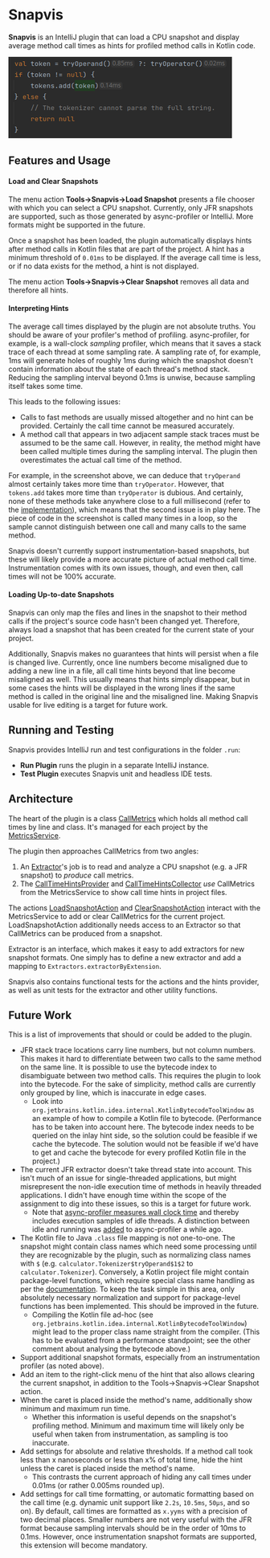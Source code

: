 # Snapvis

**Snapvis** is an IntelliJ plugin that can load a CPU snapshot and display average method call times as hints for profiled method calls in Kotlin code.

![A screenshot of a short piece of code annotated with Snapvis hints.](snapvis-example.png)



## Features and Usage

#### Load and Clear Snapshots

The menu action **Tools→Snapvis→Load Snapshot** presents a file chooser with which you can select a CPU snapshot. Currently, only JFR snapshots are supported, such as those generated by async-profiler or IntelliJ. More formats might be supported in the future.

Once a snapshot has been loaded, the plugin automatically displays hints after method calls in Kotlin files that are part of the project. A hint has a minimum threshold of `0.01ms` to be displayed. If the average call time is less, or if no data exists for the method, a hint is not displayed.

The menu action **Tools→Snapvis→Clear Snapshot** removes all data and therefore all hints.

#### Interpreting Hints

The average call times displayed by the plugin are not absolute truths. You should be aware of your profiler's method of profiling. async-profiler, for example, is a wall-clock *sampling* profiler, which means that it saves a stack trace of each thread at some sampling rate. A sampling rate of, for example, 1ms will generate holes of roughly 1ms during which the snapshot doesn't contain information about the state of each thread's method stack. Reducing the sampling interval beyond 0.1ms is unwise, because sampling itself takes some time. 

This leads to the following issues:

- Calls to fast methods are usually missed altogether and no hint can be provided. Certainly the call time cannot be measured accurately.
- A method call that appears in two adjacent sample stack traces must be assumed to be the same call. However, in reality, the method might have been called multiple times during the sampling interval. The plugin then overestimates the actual call time of the method.

For example, in the screenshot above, we can deduce that `tryOperand` almost certainly takes more time than `tryOperator`. However, that `tokens.add` takes more time than `tryOperator` is dubious. And certainly, none of these methods take anywhere close to a full millisecond (refer to the [implementation](https://github.com/marcopennekamp/snapvis/blob/main/calculator/src/main/kotlin/calculator/Tokenizer.kt)), which means that the second issue is in play here. The piece of code in the screenshot is called many times in a loop, so the sample cannot distinguish between one call and many calls to the same method. 

Snapvis doesn't currently support instrumentation-based snapshots, but these will likely provide a more accurate picture of actual method call time. Instrumentation comes with its own issues, though, and even then, call times will not be 100% accurate.

#### Loading Up-to-date Snapshots

Snapvis can only map the files and lines in the snapshot to their method calls if the project's source code hasn't been changed yet. Therefore, always load a snapshot that has been created for the current state of your project.

Additionally, Snapvis makes no guarantees that hints will persist when a file is changed live. Currently, once line numbers become misaligned due to adding a new line in a file, all call time hints beyond that line become misaligned as well. This usually means that hints simply disappear, but in some cases the hints will be displayed in the wrong lines if the same method is called in the original line and the misaligned line. Making Snapvis usable for live editing is a target for future work. 



## Running and Testing

Snapvis provides IntelliJ run and test configurations in the folder `.run`:

- **Run Plugin** runs the plugin in a separate IntelliJ instance.
- **Test Plugin** executes Snapvis unit and headless IDE tests.



## Architecture

The heart of the plugin is a class [CallMetrics](https://github.com/marcopennekamp/snapvis/blob/main/snapvis-plugin/src/main/kotlin/snapvis/metrics/CallMetrics.kt) which holds all method call times by line and class. It's managed for each project by the [MetricsService](https://github.com/marcopennekamp/snapvis/blob/main/snapvis-plugin/src/main/kotlin/snapvis/metrics/MetricsService.kt).

The plugin then approaches CallMetrics from two angles:

1. An [Extractor](https://github.com/marcopennekamp/snapvis/blob/main/snapvis-plugin/src/main/kotlin/snapvis/extractors/Extractor.kt)'s job is to read and analyze a CPU snapshot (e.g. a JFR snapshot) to *produce* call metrics.
2. The [CallTimeHintsProvider](https://github.com/marcopennekamp/snapvis/blob/main/snapvis-plugin/src/main/kotlin/snapvis/hints/CallTimeHintsProvider.kt) and [CallTimeHintsCollector](https://github.com/marcopennekamp/snapvis/blob/main/snapvis-plugin/src/main/kotlin/snapvis/hints/CallTimeHintsCollector.kt) *use* CallMetrics from the MetricsService to show call time hints in project files.

The actions [LoadSnapshotAction](https://github.com/marcopennekamp/snapvis/blob/main/snapvis-plugin/src/main/kotlin/snapvis/actions/LoadSnapshotAction.kt) and [ClearSnapshotAction](https://github.com/marcopennekamp/snapvis/blob/main/snapvis-plugin/src/main/kotlin/snapvis/actions/ClearSnapshotAction.kt) interact with the MetricsService to add or clear CallMetrics for the current project. LoadSnapshotAction additionally needs access to an Extractor so that CallMetrics can be produced from a snapshot.

Extractor is an interface, which makes it easy to add extractors for new snapshot formats. One simply has to define a new extractor and add a mapping to `Extractors.extractorByExtension`.

Snapvis also contains functional tests for the actions and the hints provider, as well as unit tests for the extractor and other utility functions.



## Future Work

This is a list of improvements that should or could be added to the plugin.

- JFR stack trace locations carry line numbers, but not column numbers. This makes it hard to differentiate between two calls to the same method on the same line. It is possible to use the bytecode index to disambiguate between two method calls. This requires the plugin to look into the bytecode. For the sake of simplicity, method calls are currently only grouped by line, which is inaccurate in edge cases.
  - Look into `org.jetbrains.kotlin.idea.internal.KotlinBytecodeToolWindow` as an example of how to compile a Kotlin file to bytecode. (Performance has to be taken into account here. The bytecode index needs to be queried on the inlay hint side, so the solution could be feasible if we cache the bytecode. The solution would not be feasible if we'd have to get and cache the bytecode for every profiled Kotlin file in the project.)
- The current JFR extractor doesn't take thread state into account. This isn't much of an issue for single-threaded applications, but might misrepresent the non-idle execution time of methods in heavily threaded applications. I didn't have enough time within the scope of the assignment to dig into these issues, so this is a target for future work.
  - Note that [async-profiler measures wall clock time](https://stackoverflow.com/a/60160584) and thereby includes execution samples of idle threads. A distinction between idle and running was [added](https://github.com/jvm-profiling-tools/async-profiler/issues/279) to async-profiler a while ago.
- The Kotlin file to Java `.class` file mapping is not one-to-one. The snapshot might contain class names which need some processing until they are recognizable by the plugin, such as normalizing class names with `$` (e.g. `calculator.Tokenizer$tryOperand$1$2` to `calculator.Tokenizer`). Conversely, a Kotlin project file might contain package-level functions, which require special class name handling as per the [documentation](https://kotlinlang.org/docs/java-to-kotlin-interop.html#package-level-functions). To keep the task simple in this area, only absolutely necessary normalization and support for package-level functions has been implemented. This should be improved in the future.
  - Compiling the Kotlin file ad-hoc (see `org.jetbrains.kotlin.idea.internal.KotlinBytecodeToolWindow`) might lead to the proper class name straight from the compiler. (This has to be evaluated from a performance standpoint; see the other comment about analysing the bytecode above.)
- Support additional snapshot formats, especially from an instrumentation profiler (as noted above).
- Add an item to the right-click menu of the hint that also allows clearing the current snapshot, in addition to the Tools->Snapvis->Clear Snapshot action.
- When the caret is placed inside the method's name, additionally show minimum and maximum run time.
  - Whether this information is useful depends on the snapshot's profiling method. Minimum and maximum time will likely only be useful when taken from instrumentation, as sampling is too inaccurate.
- Add settings for absolute and relative thresholds. If a method call took less than x nanoseconds or less than x% of total time, hide the hint unless the caret is placed inside the method's name.
  - This contrasts the current approach of hiding any call times under 0.01ms (or rather 0.005ms rounded up).
- Add settings for call time formatting, or automatic formatting based on the call time (e.g. dynamic unit support like `2.2s`, `10.5ms`, `50µs`, and so on). By default, call times are formatted as `x.yyms` with a precision of two decimal places. Smaller numbers are not very useful with the JFR format because sampling intervals should be in the order of 10ms to 0.1ms. However, once instrumentation snapshot formats are supported, this extension will become mandatory.
